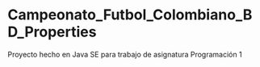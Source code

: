 # Campeonato_Futbol_Colombiano_BD_Properties
Proyecto hecho en Java SE para trabajo de asignatura Programación 1
